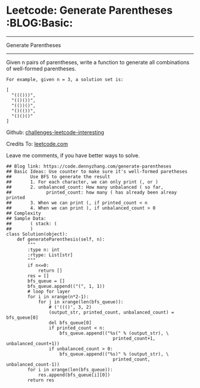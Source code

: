 # Leetcode: Generate Parentheses     :BLOG:Basic:


---

Generate Parentheses  

---

Given n pairs of parentheses, write a function to generate all combinations of well-formed parentheses.  

    For example, given n = 3, a solution set is:
    
    [
      "((()))",
      "(()())",
      "(())()",
      "()(())",
      "()()()"
    ]

Github: [challenges-leetcode-interesting](https://github.com/DennyZhang/challenges-leetcode-interesting/tree/master/generate-parentheses)  

Credits To: [leetcode.com](https://leetcode.com/problems/generate-parentheses/description/)  

Leave me comments, if you have better ways to solve.  

    ## Blog link: https://code.dennyzhang.com/generate-parentheses
    ## Basic Ideas: Use counter to make sure it's well-formed paretheses
    ##       Use BFS to generate the result
    ##       1. For each character, we can only print (, or )
    ##       2. unbalanced_count: How many unbalanced ( so far, 
    ##             printed_count: how many ( has already been alreay printed
    ##       3. When we can print (, if printed_count < n
    ##       4. When we can print ), if unbalanced_count > 0
    ## Complexity
    ## Sample Data:
    ##       ( stack: (
    ##       )
    class Solution(object):
        def generateParenthesis(self, n):
            """
            :type n: int
            :rtype: List[str]
            """
            if n<=0:
                return []
            res = []
            bfs_queue = []
            bfs_queue.append(("(", 1, 1))
            # loop for layer
            for i in xrange(n*2-1):
                for j in xrange(len(bfs_queue)):
                    # ('((()', 3, 2)
                    (output_str, printed_count, unbalanced_count) = bfs_queue[0]
                    del bfs_queue[0]
                    if printed_count < n:
                        bfs_queue.append(("%s(" % (output_str), \
                                            printed_count+1, unbalanced_count+1))
                    if unbalanced_count > 0:
                        bfs_queue.append(("%s)" % (output_str), \
                                            printed_count, unbalanced_count-1))
            for i in xrange(len(bfs_queue)):
                res.append(bfs_queue[i][0])
            return res